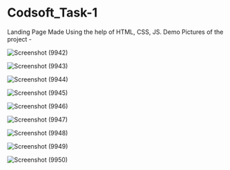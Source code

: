 # Codsoft_Task-1
Landing Page Made Using the help of HTML, CSS, JS.
Demo Pictures of the project - 

![Screenshot (9942)](https://github.com/debjyotidas111/Codsoft_Task-1/assets/86339364/9155d1f1-f95d-454c-84bf-d8b873c026e1)


![Screenshot (9943)](https://github.com/debjyotidas111/Codsoft_Task-1/assets/86339364/79412017-03f1-4607-96f8-227e26256ba1)


![Screenshot (9944)](https://github.com/debjyotidas111/Codsoft_Task-1/assets/86339364/1ce5ef8e-a795-4b4c-af5d-0125d5a4111e)


![Screenshot (9945)](https://github.com/debjyotidas111/Codsoft_Task-1/assets/86339364/904e4c9c-749a-48d4-8aed-a0879d7e46ab)


![Screenshot (9946)](https://github.com/debjyotidas111/Codsoft_Task-1/assets/86339364/fee68914-187d-40be-b0d8-76c76e88d025)


![Screenshot (9947)](https://github.com/debjyotidas111/Codsoft_Task-1/assets/86339364/e46cc93b-baac-4da3-a559-ac144c3e3f69)


![Screenshot (9948)](https://github.com/debjyotidas111/Codsoft_Task-1/assets/86339364/36c8ce8b-be59-4b3c-b3d4-5b99c798a96d)


![Screenshot (9949)](https://github.com/debjyotidas111/Codsoft_Task-1/assets/86339364/74b80494-1093-4230-8445-2d02b9cfcef5)


![Screenshot (9950)](https://github.com/debjyotidas111/Codsoft_Task-1/assets/86339364/b2433e98-9d18-464f-8b5c-cb0c2a9fa618)
